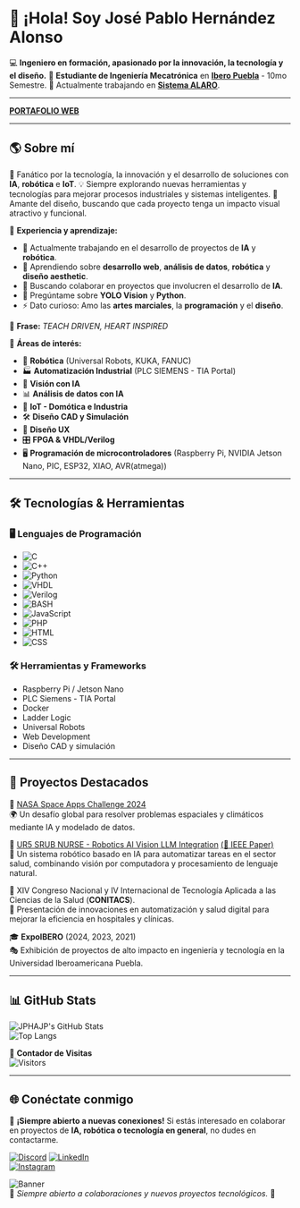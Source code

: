 # 👋 ¡Hola! Soy José Pablo Hernández Alonso

💻 **Ingeniero en formación, apasionado por la innovación, la tecnología y el diseño.**
🚀 **Estudiante de Ingeniería Mecatrónica** en [**Ibero Puebla**](https://www.iberopuebla.mx/) - 10mo Semestre.
💼 Actualmente trabajando en [**Sistema ALARO**](https://www.corporativoalaro.com/).

---

[**PORTAFOLIO WEB**](https://jphajp.github.io/JPHAJP/)

---

## 🌎 Sobre mí
🔬 Fanático por la tecnología, la innovación y el desarrollo de soluciones con **IA**, **robótica** e **IoT**.
💡 Siempre explorando nuevas herramientas y tecnologías para mejorar procesos industriales y sistemas inteligentes.
🎨 Amante del diseño, buscando que cada proyecto tenga un impacto visual atractivo y funcional.

📍 **Experiencia y aprendizaje:**
- 🔭 Actualmente trabajando en el desarrollo de proyectos de **IA** y **robótica**.
- 🌱 Aprendiendo sobre **desarrollo web**, **análisis de datos**, **robótica** y **diseño aesthetic**.
- 👯 Buscando colaborar en proyectos que involucren el desarrollo de **IA**.
- 💬 Pregúntame sobre **YOLO Vision** y **Python**.
- ⚡ Dato curioso: Amo las **artes marciales**, la **programación** y el **diseño**.

📝 **Frase:** *TEACH DRIVEN, HEART INSPIRED*

📍 **Áreas de interés:**
- 🤖 **Robótica** (Universal Robots, KUKA, FANUC)
- 🏭 **Automatización Industrial** (PLC SIEMENS - TIA Portal)
- 🎯 **Visión con IA**
- 📊 **Análisis de datos con IA**
- 📡 **IoT - Domótica e Industria**
- 🛠️ **Diseño CAD y Simulación**
- 🎨 **Diseño UX**
- 🎛️ **FPGA & VHDL/Verilog**
- 🖥️ **Programación de microcontroladores** (Raspberry Pi, NVIDIA Jetson Nano, PIC, ESP32, XIAO, AVR(atmega))

---

## 🛠️ Tecnologías & Herramientas
### 🖥️ Lenguajes de Programación
- ![C](https://img.shields.io/badge/C-A8B9CC?style=for-the-badge&logo=c&logoColor=white)
- ![C++](https://img.shields.io/badge/C%2B%2B-00599C?style=for-the-badge&logo=c%2B%2B&logoColor=white)
- ![Python](https://img.shields.io/badge/Python-3776AB?style=for-the-badge&logo=python&logoColor=white)
- ![VHDL](https://img.shields.io/badge/VHDL-FF6600?style=for-the-badge&logo=verilog&logoColor=white)
- ![Verilog](https://img.shields.io/badge/Verilog-FF4500?style=for-the-badge&logo=verilog&logoColor=white)
- ![BASH](https://img.shields.io/badge/BASH-121011?style=for-the-badge&logo=gnu-bash&logoColor=white)
- ![JavaScript](https://img.shields.io/badge/JavaScript-F7DF1E?style=for-the-badge&logo=javascript&logoColor=black)
- ![PHP](https://img.shields.io/badge/PHP-777BB4?style=for-the-badge&logo=php&logoColor=white)
- ![HTML](https://img.shields.io/badge/HTML5-E34F26?style=for-the-badge&logo=html5&logoColor=white)
- ![CSS](https://img.shields.io/badge/CSS3-1572B6?style=for-the-badge&logo=css3&logoColor=white)

### 🛠️ Herramientas y Frameworks
- Raspberry Pi / Jetson Nano
- PLC Siemens - TIA Portal
- Docker
- Ladder Logic
- Universal Robots
- Web Development
- Diseño CAD y simulación

---

## 📌 Proyectos Destacados
🎇 [NASA Space Apps Challenge 2024](https://github.com/diegorodoro/Nasa-Challenge)  
🌍 Un desafío global para resolver problemas espaciales y climáticos mediante IA y modelado de datos.

🏥 [UR5 SRUB NURSE - Robotics AI Vision LLM Integration](https://github.com/JPHAJP/UR5_SRUB_NURSE) [(📜 IEEE Paper)](https://ieeexplore.ieee.org/document/10765997)  
🤖 Un sistema robótico basado en IA para automatizar tareas en el sector salud, combinando visión por computadora y procesamiento de lenguaje natural.

📡 XIV Congreso Nacional y IV Internacional de Tecnología Aplicada a las Ciencias de la Salud (**CONITACS**).  
🔬 Presentación de innovaciones en automatización y salud digital para mejorar la eficiencia en hospitales y clínicas.

🎓 **ExpoIBERO** (2024, 2023, 2021)  
🎭 Exhibición de proyectos de alto impacto en ingeniería y tecnología en la Universidad Iberoamericana Puebla.

---

## 📊 GitHub Stats
![JPHAJP's GitHub Stats](https://github-readme-stats.vercel.app/api?username=JPHAJP&show_icons=true&theme=radical)  
![Top Langs](https://github-readme-stats.vercel.app/api/top-langs/?username=JPHAJP&layout=compact&theme=radical)  

📌 **Contador de Visitas**  
![Visitors](https://komarev.com/ghpvc/?username=JPHAJP&label=Profile%20Views&color=blue&style=flat)

---

## 🌐 Conéctate conmigo
📩 **¡Siempre abierto a nuevas conexiones!** Si estás interesado en colaborar en proyectos de **IA, robótica o tecnología en general**, no dudes en contactarme.

[![Discord](https://img.shields.io/badge/Discord-5865F2?style=for-the-badge&logo=discord&logoColor=white)](https://discord.com/users/jphajp)
[![LinkedIn](https://img.shields.io/badge/LinkedIn-0A66C2?style=for-the-badge&logo=linkedin&logoColor=white)](https://www.linkedin.com/in/jphajp/)  
[![Instagram](https://img.shields.io/badge/Instagram-E4405F?style=for-the-badge&logo=instagram&logoColor=white)](https://www.instagram.com/jose_pablo_ha)  

![Banner](https://media.licdn.com/dms/image/v2/D4E16AQFu2LOeH0f5EA/profile-displaybackgroundimage-shrink_350_1400/profile-displaybackgroundimage-shrink_350_1400/0/1667790622082?e=1758758400&v=beta&t=WTlCoTUjg1SHCcUxX4iFbbaz9XqQR4kw7i_ipOs8eTE)  
📌 *Siempre abierto a colaboraciones y nuevos proyectos tecnológicos.* 🚀
